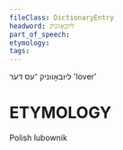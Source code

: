 ```yaml
---
fileClass: DictionaryEntry
headword: ליובאָווניק
part_of_speech: 
etymology: 
tags: 
---
```

ליובאָווניק
־עס
דער
'lover'

ETYMOLOGY
===========
Polish lubownik